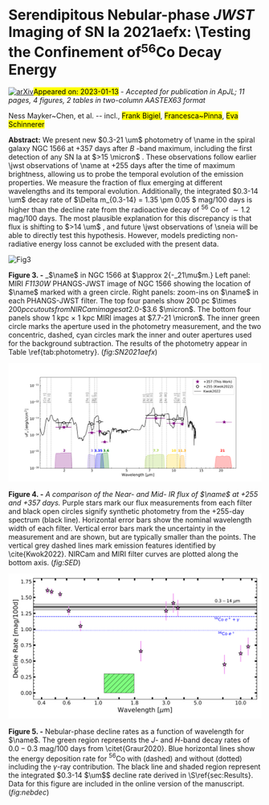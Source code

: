 <div class="macros" style="visibility:hidden;">
$\newcommand{\ensuremath}{}$
$\newcommand{\xspace}{}$
$\newcommand{\object}[1]{\texttt{#1}}$
$\newcommand{\farcs}{{.}''}$
$\newcommand{\farcm}{{.}'}$
$\newcommand{\arcsec}{''}$
$\newcommand{\arcmin}{'}$
$\newcommand{\ion}[2]{#1#2}$
$\newcommand{\textsc}[1]{\textrm{#1}}$
$\newcommand{\hl}[1]{\textrm{#1}}$
$\newcommand{\head}[2]{\multicolumn{1}{>{\centering\arraybackslash}p{#1}}{\textbf{#2}}}$
$\newcommand{\name}{SN~2021aefx\xspace}$
$\newcommand{\mat}[1]{\textcolor{purple}{MAT: #1}}$
$\newcommand{\CITE}{\textcolor{orange}{(add citation))}\xspace}$
$\newcommand{\um}{\hbox{\ensuremath{\mu\rm m}}\xspace}$
$\newcommand{\jwst}{\emph{JWST}\xspace}$
$\newcommand{\sneia}{SNe Ia\xspace}$
$\newcommand{\snia}{SN Ia\xspace}$
$\newcommand{\tmax}{\hbox{\ensuremath{t_{\rm{max}}}}\xspace}$
$\newcommand{\fopt}{\hbox{\ensuremath{F_{\rm{opt}}}}\xspace}$
$\newcommand{\fmir}{\hbox{\ensuremath{F_{\rm{mIR}}}}\xspace}$
$\newcommand{\lak}[1]{\textcolor{maroon}{LAK: #1}}$
$\newcommand{\OSU}{\affil{Department of Astronomy, The Ohio State University, 140 West 18th Avenue, Columbus, Ohio 43210, USA}}$
$\newcommand{ÇAPP}{\affil{Center for Cosmology and Astroparticle Physics, 191 West Woodruff Avenue, Columbus, OH 43210, USA}}$
$\newcommand{\NRAO}{\affil{National Radio Astronomy Observatory, 520 Edgemont Road, Charlottesville, VA 22903-2475, USA}}$
$\newcommand{\UAlberta}{\affil{4-183 CCIS, University of Alberta, Edmonton, Alberta, T6G 2E1, Canada}}$
$\newcommand{\Rutgers}{\affiliation{Department of Physics and Astronomy, Rutgers, the State University of New Jersey,\\136 Frelinghuysen Road, Piscataway, NJ 08854, USA}}$
$\newcommand{\STScI}{\affiliation{Space Telescope Science Institute, 3700 San Martin Drive, Baltimore, MD 21218, USA}}$
$\newcommand{\Alberta}{\affil{Department of Physics, University of Alberta, Edmonton, AB T6G 2E1, Canada}}$
$\newcommand{\HD}{\affil{Astronomisches Rechen-Institut, Zentrum für Astronomie der Universität Heidelberg, Mönchhofstra\ss e 12-14, D-69120 Heidelberg, Germany}}$
$\newcommand{\ITA}{\affiliation{Universität Heidelberg, Zentrum für Astronomie, Institut für Theoretische Astrophysik, Albert-Ueberle-Str 2, D-69120 Heidelberg, Germany}}$
$\newcommand{\IWR}{\affiliation{Universität Heidelberg, Interdisziplinäres Zentrum für Wissenschaftliches Rechnen, Im Neuenheimer Feld 205, D-69120 Heidelberg, Germany}}$
$\newcommand{\ANU}{\affiliation{Research School of Astronomy and Astrophysics, Australian National University, Canberra, ACT 2611, Australia}}$
$\newcommand{\ASTROThreeD}{\affiliation{ARC Centre of Excellence for All Sky Astrophysics in 3 Dimensions (ASTRO 3D), Australia}}$
$\newcommand{\MPIA}{\affiliation{Max Planck Institute for Astronomy, Königstuhl 17, 69117 Heidelberg, Germany}}$
$\newcommand{\MISSING}{\affiliation{\textcolor{purple}{Need affiliation}}}$</div>

<div class="macros" style="visibility:hidden;">
$\newcommand{\ensuremath}{}$
$\newcommand{\xspace}{}$
$\newcommand{\object}[1]{\texttt{#1}}$
$\newcommand{\farcs}{{.}''}$
$\newcommand{\farcm}{{.}'}$
$\newcommand{\arcsec}{''}$
$\newcommand{\arcmin}{'}$
$\newcommand{\ion}[2]{#1#2}$
$\newcommand{\textsc}[1]{\textrm{#1}}$
$\newcommand{\hl}[1]{\textrm{#1}}$
$\newcommand{\head}[2]{\multicolumn{1}{>{\centering\arraybackslash}p{#1}}{\textbf{#2}}}$
$\newcommand{\name}{SN~2021aefx\xspace}$
$\newcommand{\mat}[1]{\textcolor{purple}{MAT: #1}}$
$\newcommand{\CITE}{\textcolor{orange}{(add citation))}\xspace}$
$\newcommand{\um}{\hbox{\ensuremath{\mu\rm m}}\xspace}$
$\newcommand{\jwst}{\emph{JWST}\xspace}$
$\newcommand{\sneia}{SNe Ia\xspace}$
$\newcommand{\snia}{SN Ia\xspace}$
$\newcommand{\tmax}{\hbox{\ensuremath{t_{\rm{max}}}}\xspace}$
$\newcommand{\fopt}{\hbox{\ensuremath{F_{\rm{opt}}}}\xspace}$
$\newcommand{\fmir}{\hbox{\ensuremath{F_{\rm{mIR}}}}\xspace}$
$\newcommand{\lak}[1]{\textcolor{maroon}{LAK: #1}}$
$\newcommand{\OSU}{\affil{Department of Astronomy, The Ohio State University, 140 West 18th Avenue, Columbus, Ohio 43210, USA}}$
$\newcommand{ÇAPP}{\affil{Center for Cosmology and Astroparticle Physics, 191 West Woodruff Avenue, Columbus, OH 43210, USA}}$
$\newcommand{\NRAO}{\affil{National Radio Astronomy Observatory, 520 Edgemont Road, Charlottesville, VA 22903-2475, USA}}$
$\newcommand{\UAlberta}{\affil{4-183 CCIS, University of Alberta, Edmonton, Alberta, T6G 2E1, Canada}}$
$\newcommand{\Rutgers}{\affiliation{Department of Physics and Astronomy, Rutgers, the State University of New Jersey,\\136 Frelinghuysen Road, Piscataway, NJ 08854, USA}}$
$\newcommand{\STScI}{\affiliation{Space Telescope Science Institute, 3700 San Martin Drive, Baltimore, MD 21218, USA}}$
$\newcommand{\Alberta}{\affil{Department of Physics, University of Alberta, Edmonton, AB T6G 2E1, Canada}}$
$\newcommand{\HD}{\affil{Astronomisches Rechen-Institut, Zentrum für Astronomie der Universität Heidelberg, Mönchhofstra\ss e 12-14, D-69120 Heidelberg, Germany}}$
$\newcommand{\ITA}{\affiliation{Universität Heidelberg, Zentrum für Astronomie, Institut für Theoretische Astrophysik, Albert-Ueberle-Str 2, D-69120 Heidelberg, Germany}}$
$\newcommand{\IWR}{\affiliation{Universität Heidelberg, Interdisziplinäres Zentrum für Wissenschaftliches Rechnen, Im Neuenheimer Feld 205, D-69120 Heidelberg, Germany}}$
$\newcommand{\ANU}{\affiliation{Research School of Astronomy and Astrophysics, Australian National University, Canberra, ACT 2611, Australia}}$
$\newcommand{\ASTROThreeD}{\affiliation{ARC Centre of Excellence for All Sky Astrophysics in 3 Dimensions (ASTRO 3D), Australia}}$
$\newcommand{\MPIA}{\affiliation{Max Planck Institute for Astronomy, Königstuhl 17, 69117 Heidelberg, Germany}}$
$\newcommand{\MISSING}{\affiliation{\textcolor{purple}{Need affiliation}}}$</div>



<div id="title">

# Serendipitous Nebular-phase *JWST* Imaging of SN Ia 2021aefx: \Testing the Confinement of$^{56}$Co Decay Energy

</div>
<div id="comments">

[![arXiv](https://img.shields.io/badge/arXiv-2301.05718-b31b1b.svg)](https://arxiv.org/abs/2301.05718)<mark>Appeared on: 2023-01-13</mark> - _Accepted for publication in ApJL; 11 pages, 4 figures, 2 tables in two-column AASTEX63 format_

</div>
<div id="authors">

Ness Mayker~Chen, et al. -- incl., <mark>Frank Bigiel</mark>, <mark>Francesca~Pinna</mark>, <mark>Eva Schinnerer</mark>

</div>
<div id="abstract">

**Abstract:** We present new $0.3-21 \um$ photometry of \name in the spiral galaxy NGC 1566 at $+357$ days after $B$ -band maximum, including the first detection of any SN Ia at $>15 \micron$ . These observations follow earlier \jwst observations of \name at $+255$ days after the time of maximum brightness, allowing us to probe the temporal evolution of the emission properties. We measure the fraction of flux emerging at different wavelengths and its temporal evolution. Additionally, the integrated $0.3-14 \um$ decay rate of $\Delta m_{0.3-14} = 1.35 \pm 0.05 $ mag/100 days is higher than the decline rate from the radioactive decay of $^{56}$ Co of $\sim 1.2$ mag/100 days. The most plausible explanation for this discrepancy is that flux is shifting to $>14 \um$ , and future \jwst observations of \sneia will be able to directly test this hypothesis. However, models predicting non-radiative energy loss cannot be excluded with the present data.

</div>

<div id="div_fig1">

<img src="tmp_2301.05718/./SN2021aefx.png" alt="Fig3" width="100%"/>

**Figure 3. -** _$\name$ in NGC 1566 at $\approx 2{-_21\mu$m.} Left panel: MIRI *F1130W* PHANGS-JWST image of NGC 1566 showing the location of $\name$ marked with a green circle. Right panels: zoom-ins on $\name$ in each PHANGS-JWST filter. The top four panels show 200 pc $\times $200 pc cutouts from NIRCam images at 2.0$-$3.6 $\micron$. The bottom four panels show $1$ kpc $\times$ $1$ kpc MIRI images at $7.7-21  \micron$. The inner green circle marks the aperture used in the photometry measurement, and the two concentric, dashed, cyan circles mark the inner and outer apertures used for the background subtraction. The results of the photometry appear in Table \ref{tab:photometry}.  (*fig:SN2021aefx*)

</div>
<div id="div_fig2">

<img src="tmp_2301.05718/./SED.png" alt="Fig4" width="100%"/>

**Figure 4. -** _A comparison of the Near- and Mid- IR flux of $\name$ at +255 and +357 days._ Purple stars mark our flux measurements from each filter and  black open circles signify synthetic photometry from the +255-day spectrum (black line). Horizontal error bars show the nominal wavelength width of each filter. Vertical error bars mark the uncertainty in the measurement and are shown, but are typically smaller than the points. The vertical grey dashed lines mark emission features identified by \cite{Kwok2022}. NIRCam and MIRI filter curves are plotted along the bottom axis.
 (*fig:SED*)

</div>
<div id="div_fig3">

<img src="tmp_2301.05718/./nebdec.png" alt="Fig5" width="100%"/>

**Figure 5. -** Nebular-phase decline rates as a function of wavelength for $\name$. The green region represents the $J$- and $H$-band decay rates of $0.0-0.3$ mag/100 days from \citet{Graur2020}. Blue horizontal lines show the energy deposition rate for $^{56}$Co with (dashed) and without (dotted) including the $\gamma$-ray contribution. The black line and shaded region represent the integrated $0.3-14 $\um$$ decline rate derived in \S\ref{sec:Results}. Data for this figure are included in the online version of the manuscript. (*fig:nebdec*)

</div>